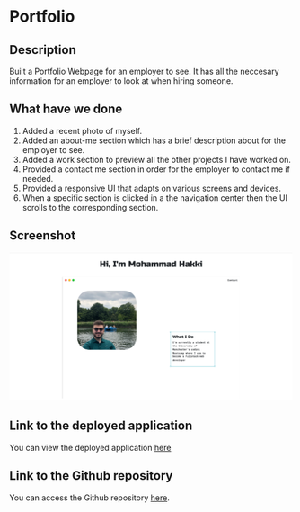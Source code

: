 # Portfolio

## Description

Built a Portfolio Webpage for an employer to see. It has all the neccesary information for an employer to look at when hiring someone.

## What have we done

1. Added a recent photo of myself.
2. Added an about-me section which has a brief description about for the employer to see.
3. Added a work section to preview all the other projects I have worked on.
4. Provided a contact me section in order for the employer to contact me if needed.
5. Provided a responsive UI that adapts on various screens and devices.
6. When a specific section is clicked in a the navigation center then the UI scrolls to the corresponding section.

## Screenshot

![Getting Started](./assets/images/screenshotportfolio.png)

## Link to the deployed application

You can view the deployed application [here](https://hakki1810.github.io/UpdatedPortfolio/)

## Link to the Github repository

You can access the Github repository [here](https://github.com/Hakki1810/UpdatedPortfolio).
